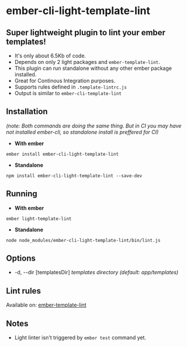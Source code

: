 # ember-cli-light-template-lint

## Super lightweight plugin to lint your ember templates!
* It's only about 6.5Kb of code.
* Depends on only 2 light packages and `ember-template-lint`.
* This plugin can run standalone without any other ember package installed.
* Great for Continous Integration purposes.
* Supports rules defined in `.template-lintrc.js`
* Output is similar to `ember-cli-template-lint`

## Installation
*(note: Both commands are doing the same thing. But in CI you may have not installed ember-cli, so standalone install is preffered for CI)*

* **With ember**
```
ember install ember-cli-light-template-lint
```

* **Standalone**
```
npm install ember-cli-light-template-lint --save-dev
```

## Running

* **With ember**
```
ember light-template-lint
```

* **Standalone**
```
node node_modules/ember-cli-light-template-lint/bin/lint.js
```

## Options

* -d, --dir [templatesDir] *templates directory (default: app/templates)*

## Lint rules

Available on: [ember-template-lint](https://github.com/rwjblue/ember-template-lint)

## Notes

* Light linter isn't triggered by `ember test` command yet.
